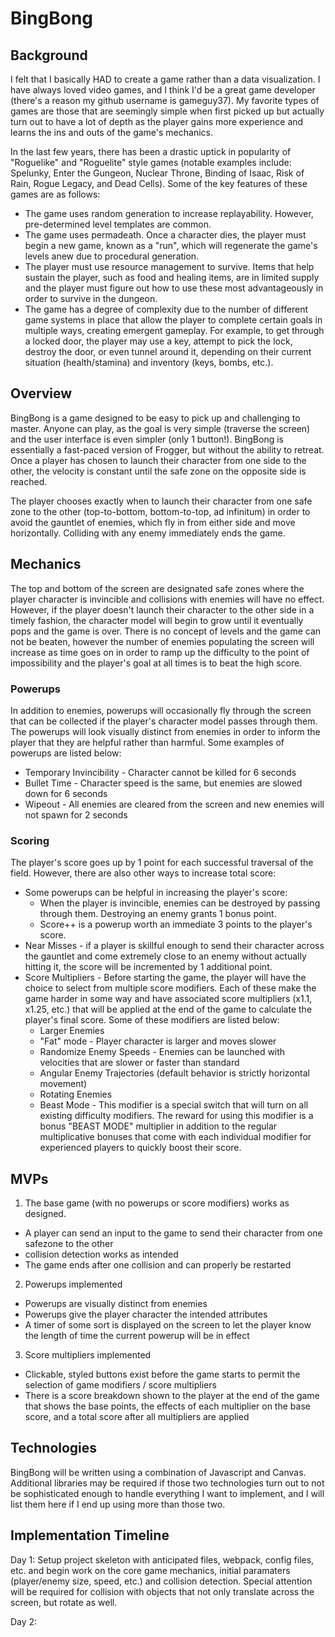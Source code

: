 # BingBong

## Background

I felt that I basically HAD to create a game rather than a data visualization. I have always loved video games, and I think I'd be a great game developer (there's a reason my github username is gameguy37). My favorite types of games are those that are seemingly simple when first picked up but actually turn out to have a lot of depth as the player gains more experience and learns the ins and outs of the game's mechanics.

In the last few years, there has been a drastic uptick in popularity of "Roguelike" and "Roguelite" style games (notable examples include: Spelunky, Enter the Gungeon, Nuclear Throne, Binding of Isaac, Risk of Rain, Rogue Legacy, and Dead Cells). Some of the key features of these games are as follows:

* The game uses random generation to increase replayability. However, pre-determined level templates are common.
* The game uses permadeath. Once a character dies, the player must begin a new game, known as a "run", which will regenerate the game's levels anew due to procedural generation.
* The player must use resource management to survive. Items that help sustain the player, such as food and healing items, are in limited supply and the player must figure out how to use these most advantageously in order to survive in the dungeon.
* The game has a degree of complexity due to the number of different game systems in place that allow the player to complete certain goals in multiple ways, creating emergent gameplay. For example, to get through a locked door, the player may use a key, attempt to pick the lock, destroy the door, or even tunnel around it, depending on their current situation (health/stamina) and inventory (keys, bombs, etc.).

## Overview

BingBong is a game designed to be easy to pick up and challenging to master. Anyone can play, as the goal is very simple (traverse the screen) and the user interface is even simpler (only 1 button!). BingBong is essentially a fast-paced version of Frogger, but without the ability to retreat. Once a player has chosen to launch their character from one side to the other, the velocity is constant until the safe zone on the opposite side is reached.

The player chooses exactly when to launch their character from one safe zone to the other (top-to-bottom, bottom-to-top, ad infinitum) in order to avoid the gauntlet of enemies, which fly in from either side and move horizontally. Colliding with any enemy immediately ends the game.

## Mechanics

The top and bottom of the screen are designated safe zones where the player character is invincible and collisions with enemies will have no effect. However, if the player doesn't launch their character to the other side in a timely fashion, the character model will begin to grow until it eventually pops and the game is over. There is no concept of levels and the game can not be beaten, however the number of enemies populating the screen will increase as time goes on in order to ramp up the difficulty to the point of impossibility and the player's goal at all times is to beat the high score.

### Powerups

In addition to enemies, powerups will occasionally fly through the screen that can be collected if the player's character model passes through them. The powerups will look visually distinct from enemies in order to inform the player that they are helpful rather than harmful. Some examples of powerups are listed below:

* Temporary Invincibility - Character cannot be killed for 6 seconds
* Bullet Time - Character speed is the same, but enemies are slowed down for 6 seconds
* Wipeout - All enemies are cleared from the screen and new enemies will not spawn for 2 seconds

### Scoring

The player's score goes up by 1 point for each successful traversal of the field. However, there are also other ways to increase total score:
* Some powerups can be helpful in increasing the player's score:
  * When the player is invincible, enemies can be destroyed by passing through them. Destroying an enemy grants 1 bonus point.
  * Score++ is a powerup worth an immediate 3 points to the player's score.
* Near Misses - if a player is skillful enough to send their character across the gauntlet and come extremely close to an enemy without actually hitting it, the score will be incremented by 1 additional point.
* Score Multipliers - Before starting the game, the player will have the choice to select from multiple score modifiers. Each of these make the game harder in some way and have associated score multipliers (x1.1, x1.25, etc.) that will be applied at the end of the game to calculate the player's final score. Some of these modifiers are listed below:
  * Larger Enemies
  * "Fat" mode - Player character is larger and moves slower
  * Randomize Enemy Speeds - Enemies can be launched with velocities that are slower or faster than standard
  * Angular Enemy Trajectories (default behavior is strictly horizontal movement)
  * Rotating Enemies
  * Beast Mode - This modifier is a special switch that will turn on all existing difficulty modifiers. The reward for using this modifier is a bonus "BEAST MODE" multiplier in addition to the regular multiplicative bonuses that come with each individual modifier for experienced players to quickly boost their score.

## MVPs

1. The base game (with no powerups or score modifiers) works as designed. 
  * A player can send an input to the game to send their character from one safezone to the other
  * collision detection works as intended
  * The game ends after one collision and can properly be restarted
2. Powerups implemented
  * Powerups are visually distinct from enemies
  * Powerups give the player character the intended attributes
  * A timer of some sort is displayed on the screen to let the player know the length of time the current powerup will be in effect
3. Score multipliers implemented
  * Clickable, styled buttons exist before the game starts to permit the selection of game modifiers / score multipliers
  * There is a score breakdown shown to the player at the end of the game that shows the base points, the effects of each multiplier on the base score, and a total score after all multipliers are applied

## Technologies

BingBong will be written using a combination of Javascript and Canvas. Additional libraries may be required if those two technologies turn out to not be sophisticated enough to handle everything I want to implement, and I will list them here if I end up using more than those two.

## Implementation Timeline

Day 1: Setup project skeleton with anticipated files, webpack, config files, etc. and begin work on the core game mechanics, initial paramaters (player/enemy size, speed, etc.) and collision detection. Special attention will be required for collision with objects that not only translate across the screen, but rotate as well.

Day 2: 